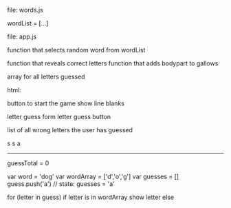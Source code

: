 
file: words.js

wordList = [...]

file: app.js

function that selects random word from wordList

function that reveals correct letters
function that adds bodypart to gallows

array for all letters guessed

html:

button to start the game
show line blanks

letter guess form
letter guess button

list of all wrong letters the user has guessed

s s a
_ _ _


guessTotal = 0

var word = 'dog'
var wordArray = ['d','o','g']
var guesses = []
guess.push('a') // state: guesses = 'a'

for (letter in guess)
    if letter is in wordArray
        show letter
    else

